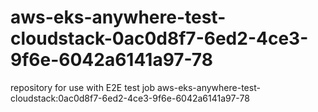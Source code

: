 # aws-eks-anywhere-test-cloudstack-0ac0d8f7-6ed2-4ce3-9f6e-6042a6141a97-78
repository for use with E2E test job aws-eks-anywhere-test-cloudstack:0ac0d8f7-6ed2-4ce3-9f6e-6042a6141a97-78
